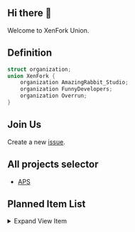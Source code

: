## Hi there 👋

Welcome to XenFork Union.

## Definition

```c
struct organization;
union XenFork {
    organization AmazingRabbit_Studio;
    organization FunnyDevelopers;
    organization Overrun;
}
```
## Join Us

Create a new [issue](https://github.com/XenFork/.github/issues/new).

## All projects selector
- [APS](https://github.com/XenFork/all-project-version-selector)

## Planned Item List

<details>
<summary>Expand View Item</summary>
<span>

- [SquidCraft](https://github.com/XenFork/SquidCraft)
- [Nucleoplasm](https://github.com/XenFork/nucleoplasm)
- [t Xen All Language Mod](https://github.com/XenFork/tXenAllLanguageMod)
- [CuboidX](https://github.com/XenFork/cuboidx)
- [I18n Input Method](https://github.com/XenFork/I18nInputMethod)
- [flower](https://github.com/XenFork/flower)
- [Recx](https://github.com/XenFork/Recx)
- [Fe2D](https://github.com/XenFork/Fe2D)
- [Compressed](https://github.com/XenFork/Compressed)
- [sins](https://github.com/XenFork/sins)


</span>
</details>
